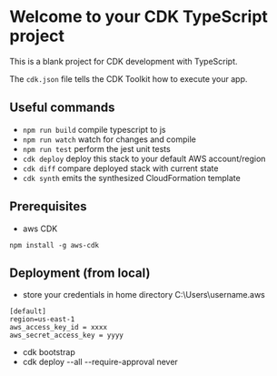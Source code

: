 # Welcome to your CDK TypeScript project

This is a blank project for CDK development with TypeScript.

The `cdk.json` file tells the CDK Toolkit how to execute your app.

## Useful commands

* `npm run build`   compile typescript to js
* `npm run watch`   watch for changes and compile
* `npm run test`    perform the jest unit tests
* `cdk deploy`      deploy this stack to your default AWS account/region
* `cdk diff`        compare deployed stack with current state
* `cdk synth`       emits the synthesized CloudFormation template

## Prerequisites
* aws CDK 
```
npm install -g aws-cdk
```

## Deployment (from local)
* store your credentials in home directory C:\Users\username\.aws
```
[default]
region=us-east-1
aws_access_key_id = xxxx
aws_secret_access_key = yyyy
```
* cdk bootstrap
* cdk deploy --all --require-approval never

